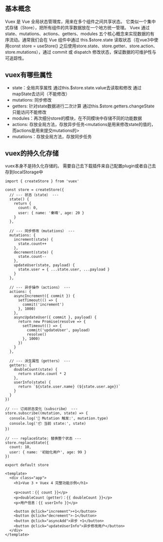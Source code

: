 ## 基本概念
Vuex 是 Vue 全局状态管理库，用来在多个组件之间共享状态。
它类似一个集中式存储（Store），把所有组件的共享数据放在一个地方统一管理。
Vuex 通过 state、mutations、actions、getters、modules 五个核心概念来实现数据的有序流动。通常我们会在 Vue 组件中通过 this.$store.state 读取状态（在vue3中使用const store = useStore() 之后使用store.state、store.getter、store.action、store.mutations），通过 commit 或 dispatch 修改状态，保证数据的可维护性与可追踪性。

## vuex有哪些属性
- state：全局共享属性
    通过this.$store.state.value去读取和修改
    通过mapState去访问（不能修改）
- mutations: 同步修改
- getters: 针对state数据进行二次计算
    通过this.$store.getters.changeState只能访问不能修改
- modules：再次细分store的模块，在不同模块中存储不同的功能数据
- actions: 存放全局方法，存放异步任务<mutations是用来修改state的值的，而actions是用来提交mutations的>
- mutations：存放全局方法，存放同步任务

## vuex的持久化存储
vuex本身不是持久化存储的。
需要自己去下载插件来自己配置plugin或者自己去存到localStorage中

```vue
import { createStore } from 'vuex'

const store = createStore({
  // --- 状态（state） ---
  state() {
    return {
      count: 0,
      user: { name: '秦晴', age: 20 }
    }
  },

  // --- 同步修改（mutations） ---
  mutations: {
    increment(state) {
      state.count++
    },
    decrement(state) {
      state.count--
    },
    updateUser(state, payload) {
      state.user = { ...state.user, ...payload }
    }
  },

  // --- 异步操作（actions） ---
  actions: {
    asyncIncrement({ commit }) {
      setTimeout(() => {
        commit('increment')
      }, 1000)
    },
    asyncUpdateUser({ commit }, payload) {
      return new Promise(resolve => {
        setTimeout(() => {
          commit('updateUser', payload)
          resolve()
        }, 1000)
      })
    }
  },

  // --- 派生属性（getters） ---
  getters: {
    doubleCount(state) {
      return state.count * 2
    },
    userInfo(state) {
      return `${state.user.name} (${state.user.age})`
    }
  }
})

// --- 订阅状态变化（subscribe） ---
store.subscribe((mutation, state) => {
  console.log('🔔 Mutation 触发:', mutation.type)
  console.log('📦 当前 state:', state)
})

// --- replaceState: 替换整个状态 ---
store.replaceState({
  count: 10,
  user: { name: '初始化用户', age: 99 }
})

export default store
```

```vue
<template>
  <div class="app">
    <h1>Vue 3 + Vuex 4 完整功能示例</h1>

    <p>count：{{ count }}</p>
    <p>doubleCount（getter）：{{ doubleCount }}</p>
    <p>用户信息：{{ userInfo }}</p>

    <button @click="increment">+1</button>
    <button @click="decrement">-1</button>
    <button @click="asyncAdd">异步 +1</button>
    <button @click="updateUserInfo">异步修改用户</button>
  </div>
</template>

```
<script setup>
import { computed } from 'vue'
import { useStore } from 'vuex'

const store = useStore()

// --- state ---
const count = computed(() => store.state.count)

// --- getters ---
const doubleCount = computed(() => store.getters.doubleCount)
const userInfo = computed(() => store.getters.userInfo)

// --- mutations ---
const increment = () => store.commit('increment')
const decrement = () => store.commit('decrement')

// --- actions ---
const asyncAdd = () => store.dispatch('asyncIncrement')
const updateUserInfo = async () => {
  await store.dispatch('asyncUpdateUser', { name: '小李', age: 25 })
}
</script>
```